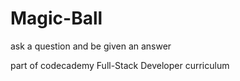 # Magic-Ball

ask a question and be given an answer

part of codecademy Full-Stack Developer curriculum
